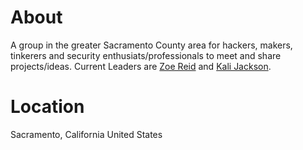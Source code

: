 # About
A group in the greater Sacramento County area for hackers, makers, tinkerers and security enthusiats/professionals to meet and share projects/ideas. Current Leaders are [Zoe Reid](https://twitter.com/Zoe_r_Jay) and [Kali Jackson](https://twitter.com/radicalkjax).

# Location
Sacramento, California
United States